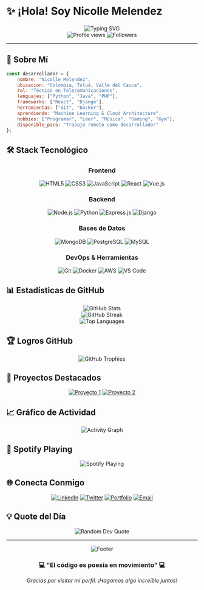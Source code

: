 # ✨ ¡Hola! Soy Nicolle Melendez

<div align="center">
  <img src="https://readme-typing-svg.herokuapp.com?font=Fira+Code&size=22&pause=1000&color=00D9FF&center=true&vCenter=true&width=440&lines=Desarrollador+Full+Stack;Apasionado+por+la+Tecnología;Siempre+Aprendiendo+Algo+Nuevo" alt="Typing SVG" />
</div>

<div align="center">
  <img src="https://komarev.com/ghpvc/?username=tu-usuario&color=blueviolet&style=flat-square&label=Visitas+al+Perfil" alt="Profile views" />
  <img src="https://img.shields.io/github/followers/tu-usuario?label=Seguidores&style=social" alt="Followers" />
</div>

---

## 🚀 Sobre Mí

```javascript
const desarrollador = {
    nombre: "Nicolle Melendez",
    ubicacion: "Colombia, Tuluá, Valle del Cauca",
    rol: "Técnico en Telecomunicaciones",
    lenguajes: ["Python", "Java", "PHP"],
    frameworks: ["React", "Django"],
    herramientas: ["Git", "Docker"],
    aprendiendo: "Machine Learning & Cloud Architecture",
    hobbies: ["Programar", "Leer", "Música", "Gaming", "Gym"],
    disponible_para: "Trabajo remoto como desarrollador"
};
```

## 🛠️ Stack Tecnológico

<div align="center">

### Frontend
![HTML5](https://img.shields.io/badge/HTML5-E34F26?style=for-the-badge&logo=html5&logoColor=white)
![CSS3](https://img.shields.io/badge/CSS3-1572B6?style=for-the-badge&logo=css3&logoColor=white)
![JavaScript](https://img.shields.io/badge/JavaScript-F7DF1E?style=for-the-badge&logo=javascript&logoColor=black)
![React](https://img.shields.io/badge/React-20232A?style=for-the-badge&logo=react&logoColor=61DAFB)
![Vue.js](https://img.shields.io/badge/Vue.js-35495E?style=for-the-badge&logo=vue.js&logoColor=4FC08D)

### Backend
![Node.js](https://img.shields.io/badge/Node.js-43853D?style=for-the-badge&logo=node.js&logoColor=white)
![Python](https://img.shields.io/badge/Python-3776AB?style=for-the-badge&logo=python&logoColor=white)
![Express.js](https://img.shields.io/badge/Express.js-404D59?style=for-the-badge)
![Django](https://img.shields.io/badge/Django-092E20?style=for-the-badge&logo=django&logoColor=white)

### Bases de Datos
![MongoDB](https://img.shields.io/badge/MongoDB-4EA94B?style=for-the-badge&logo=mongodb&logoColor=white)
![PostgreSQL](https://img.shields.io/badge/PostgreSQL-316192?style=for-the-badge&logo=postgresql&logoColor=white)
![MySQL](https://img.shields.io/badge/MySQL-00000F?style=for-the-badge&logo=mysql&logoColor=white)

### DevOps & Herramientas
![Git](https://img.shields.io/badge/Git-F05032?style=for-the-badge&logo=git&logoColor=white)
![Docker](https://img.shields.io/badge/Docker-2496ED?style=for-the-badge&logo=docker&logoColor=white)
![AWS](https://img.shields.io/badge/AWS-232F3E?style=for-the-badge&logo=amazon-aws&logoColor=white)
![VS Code](https://img.shields.io/badge/VS_Code-007ACC?style=for-the-badge&logo=visual-studio-code&logoColor=white)

</div>

## 📊 Estadísticas de GitHub

<div align="center">
  <img src="https://github-readme-stats.vercel.app/api?username=tu-usuario&show_icons=true&theme=tokyonight&hide_border=true&count_private=true" alt="GitHub Stats" />
</div>

<div align="center">
  <img src="https://github-readme-streak-stats.herokuapp.com/?user=tu-usuario&theme=tokyonight&hide_border=true" alt="GitHub Streak" />
</div>

<div align="center">
  <img src="https://github-readme-stats.vercel.app/api/top-langs/?username=tu-usuario&layout=compact&theme=tokyonight&hide_border=true" alt="Top Languages" />
</div>

## 🏆 Logros GitHub

<div align="center">
  <img src="https://github-profile-trophy.vercel.app/?username=tu-usuario&theme=tokyonight&no-frame=true&column=7" alt="GitHub Trophies" />
</div>

## 🎯 Proyectos Destacados

<div align="center">

[![Proyecto 1](https://github-readme-stats.vercel.app/api/pin/?username=tu-usuario&repo=proyecto-1&theme=tokyonight&hide_border=true)](https://github.com/tu-usuario/proyecto-1)
[![Proyecto 2](https://github-readme-stats.vercel.app/api/pin/?username=tu-usuario&repo=proyecto-2&theme=tokyonight&hide_border=true)](https://github.com/tu-usuario/proyecto-2)

</div>

## 📈 Gráfico de Actividad

<div align="center">
  <img src="https://github-readme-activity-graph.vercel.app/graph?username=tu-usuario&theme=tokyo-night&hide_border=true" alt="Activity Graph" />
</div>

## 🎵 Spotify Playing

<div align="center">
  <img src="https://spotify-github-profile.vercel.app/api/spotify?background_color=0d1117&border_color=ffffff" alt="Spotify Playing" />
</div>

## 🌐 Conecta Conmigo

<div align="center">

[![LinkedIn](https://img.shields.io/badge/LinkedIn-0077B5?style=for-the-badge&logo=linkedin&logoColor=white)](https://linkedin.com/in/tu-perfil)
[![Twitter](https://img.shields.io/badge/Twitter-1DA1F2?style=for-the-badge&logo=twitter&logoColor=white)](https://twitter.com/tu-usuario)
[![Portfolio](https://img.shields.io/badge/Portfolio-FF5722?style=for-the-badge&logo=google-chrome&logoColor=white)](https://tu-portfolio.com)
[![Email](https://img.shields.io/badge/Email-D14836?style=for-the-badge&logo=gmail&logoColor=white)](mailto:tu@email.com)

</div>

## 💡 Quote del Día

<div align="center">
  <img src="https://quotes-github-readme.vercel.app/api?type=horizontal&theme=tokyonight" alt="Random Dev Quote" />
</div>

---

<div align="center">
  <img src="https://capsule-render.vercel.app/api?type=waving&color=gradient&height=100&section=footer" alt="Footer" />
</div>

<div align="center">
  <h3>💻 "El código es poesía en movimiento" 💻</h3>
  <p><em>Gracias por visitar mi perfil. ¡Hagamos algo increíble juntos!</em></p>
</div>
